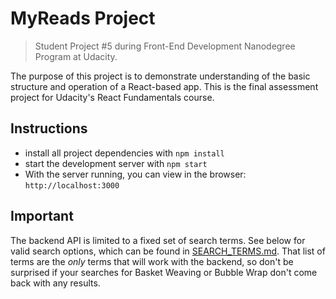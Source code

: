 # MyReads Project

> Student Project #5 during Front-End Development Nanodegree Program at Udacity.

The purpose of this project is to demonstrate understanding of the basic structure and operation of a React-based app. This is the final assessment project for Udacity's React Fundamentals course.

## Instructions

* install all project dependencies with `npm install`
* start the development server with `npm start`
* With the server running, you can view in the browser: `http://localhost:3000`

## Important

The backend API is limited to a fixed set of search terms. See below for valid search options, which can be found in [SEARCH_TERMS.md](SEARCH_TERMS.md). That list of terms are the _only_ terms that will work with the backend, so don't be surprised if your searches for Basket Weaving or Bubble Wrap don't come back with any results.
